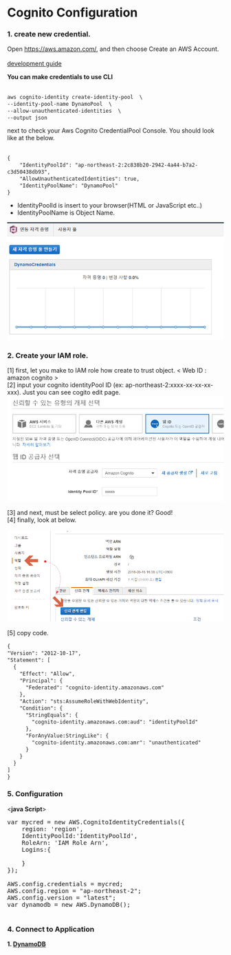 # Cognito Configuration

### 1. create new credential.
Open https://aws.amazon.com/, and then choose Create an AWS Account.<br><br>
[development guide]

**You can make credentials to use CLI**

```

aws cognito-identity create-identity-pool  \
--identity-pool-name DynamoPool  \
--allow-unauthenticated-identities  \
--output json

```
next to check your Aws Cognito CredentialPool Console.
You should look like at the below.

```

{
    "IdentityPoolId": "ap-northeast-2:2c838b20-2942-4a44-b7a2-c3d50438db93",
    "AllowUnauthenticatedIdentities": true,
    "IdentityPoolName": "DynamoPool"
}

```

* IdentityPoolId is insert to your browser(HTML or JavaScript etc..)
* IdentityPoolName is Object Name.

![alt text](https://github.com/oryondark/-/blob/master/AWS_Cognito/%EC%BD%94%EA%B7%B8%EB%8B%88%ED%86%A0_%EC%9E%90%EA%B2%A9%EC%A6%9D%EB%AA%85%ED%92%80%EC%83%9D%EC%84%B1.png)

### 2. Create your IAM role.
  [1] first, let you make to IAM role how create to trust object. < Web ID : amazon cognito > <br>
  [2] input your cognito identityPool ID (ex: ap-northeast-2:xxxx-xx-xx-xx-xxx). Just you can see cogito edit page. <br>
  ![alt text](https://github.com/oryondark/-/blob/master/AWS_Cognito/IAM%EC%A0%95%EC%B1%85%EC%83%9D%EC%84%B1.png)
  
  [3] and next, must be select policy. are you done it? Good!<br>
  [4] finally, look at below.<br><br>
  ![alt text](https://github.com/oryondark/-/blob/master/AWS_Cognito/%EC%8B%A0%EB%A2%B0%EA%B4%80%EA%B3%84%ED%8E%B8%EC%A7%91.png)<br>
  
  [5] copy code.
  ```
  {
  "Version": "2012-10-17",
  "Statement": [
    {
      "Effect": "Allow",
      "Principal": {
        "Federated": "cognito-identity.amazonaws.com"
      },
      "Action": "sts:AssumeRoleWithWebIdentity",
      "Condition": {
        "StringEquals": {
          "cognito-identity.amazonaws.com:aud": "identityPoolId"
        },
        "ForAnyValue:StringLike": {
          "cognito-identity.amazonaws.com:amr": "unauthenticated"
        }
      }
    }
  ]
}
  ```

### 5. Configuration
\<**java Script**\>
<pre>
var mycred = new AWS.CognitoIdentityCredentials({
	region: 'region',
	IdentityPoolId:'IdentityPoolId',
	RoleArn: 'IAM Role Arn',
	Logins:{

	}
});    

AWS.config.credentials = mycred;
AWS.config.region = "ap-northeast-2";
AWS.config.version = "latest";
var dynamodb = new AWS.DynamoDB();
    
</pre>
  
### 4. Connect to Application <br>

  **1\. [DynamoDB]**
  


[development guide]:https://aws.amazon.com/ko/cognito/getting-started/ "cognito page"
[DynamoDB]:https:// ""
